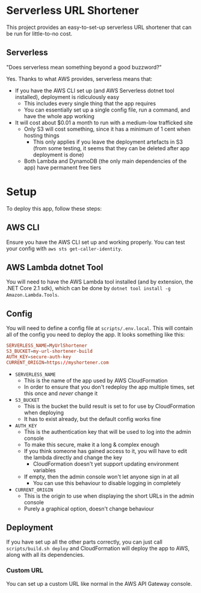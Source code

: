 # Serverless URL Shortener
This project provides an easy-to-set-up serverless URL shortener that can be run for little-to-no cost.

## Serverless
"Does serverless mean something beyond a good buzzword?"

Yes. Thanks to what AWS provides, serverless means that:

- If you have the AWS CLI set up (and AWS Serverless dotnet tool installed), deployment is ridiculously easy
  - This includes every single thing that the app requires
  - You can essentially set up a single config file, run a command, and have the whole app working
- It will cost about $0.01 a month to run with a medium-low trafficked site
  - Only S3 will cost something, since it has a minimum of 1 cent when hosting things
    - This only applies if you leave the deployment artefacts in S3 (from some testing, it seems that they can be deleted after app deployment is done)
  - Both Lambda and DynamoDB (the only main dependencies of the app) have permanent free tiers

# Setup
To deploy this app, follow these steps:

## AWS CLI
Ensure you have the AWS CLI set up and working properly. You can test your config with `aws sts get-caller-identity`.

## AWS Lambda dotnet Tool
You will need to have the AWS Lambda tool installed (and by extension, the .NET Core 2.1 sdk), which can be done by `dotnet tool install -g Amazon.Lambda.Tools`.

## Config
You will need to define a config file at `scripts/.env.local`. This will contain all of the config you need to deploy the app. It looks something like this:

```conf
SERVERLESS_NAME=MyUrlShortener
S3_BUCKET=my-url-shortener-build
AUTH_KEY=secure-auth-key
CURRENT_ORIGIN=https://myshortener.com
```

- `SERVERLESS_NAME`
  - This is the name of the app used by AWS CloudFormation
  - In order to ensure that you don't redeploy the app multiple times, set this once and *never* change it
- `S3_BUCKET`
  - This is the bucket the build result is set to for use by CloudFormation when deploying
  - It has to exist already, but the default config works fine
- `AUTH_KEY`
  - This is the authentication key that will be used to log into the admin console
  - To make this secure, make it a long & complex enough
  - If you think someone has gained access to it, you will have to edit the lambda directly and change the key
    - CloudFormation doesn't yet support updating environment variables
  - If empty, then the admin console won't let anyone sign in at all
    - You can use this behaviour to disable logging in completely
- `CURRENT_ORIGIN`
  - This is the origin to use when displaying the short URLs in the admin console
  - Purely a graphical option, doesn't change behaviour

## Deployment
If you have set up all the other parts correctly, you can just call `scripts/build.sh deploy` and CloudFormation will deploy the app to AWS, along with all its dependencies.

### Custom URL
You can set up a custom URL like normal in the AWS API Gateway console. 
